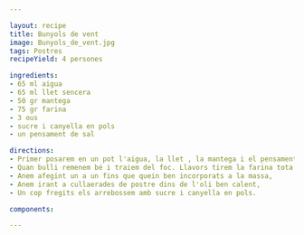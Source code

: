 ```yaml
---

layout: recipe
title: Bunyols de vent
image: Bunyols_de_vent.jpg
tags: Postres
recipeYield: 4 persones

ingredients:
- 65 ml aigua
- 65 ml llet sencera
- 50 gr mantega
- 75 gr farina
- 3 ous
- sucre i canyella en pols
- un pensament de sal

directions:
- Primer posarem en un pot l'aigua, la llet , la mantega i el pensament de sal.
- Quan bulli remenem bé i traiem del foc. Llavors tirem la farina tota de cop i remenem fort.
- Anem afegint un a un fins que quein ben incorporats a la massa,
- Anem irant a cullaerades de postre dins de l'oli ben calent,
- Un cop fregits els arrebossem amb sucre i canyella en pols.

components:

---
```

